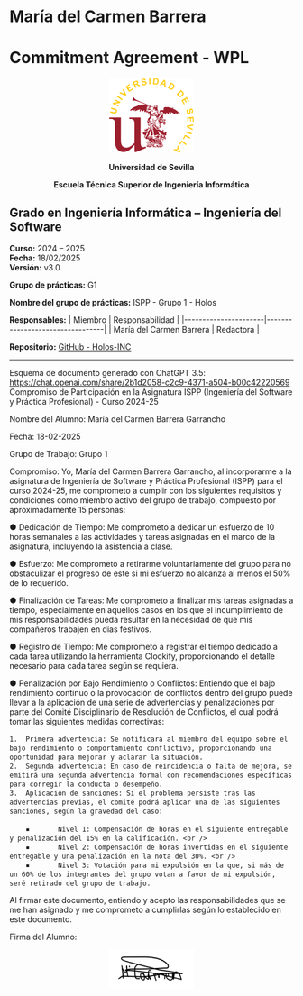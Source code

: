 # María del Carmen Barrera

# Commitment Agreement - WPL

<p align="center">
  <img src="https://raw.githubusercontent.com/Holos-INC/Docusaurus-Holos/main/static/img/universidad-de-sevilla-logo.png" alt="Universidad de Sevilla" width="150"/>
</p>
<p align="center">
  <strong>Universidad de Sevilla</strong>
</p>
<p align="center">
  <strong>Escuela Técnica Superior de Ingeniería Informática</strong>
</p>

## Grado en Ingeniería Informática – Ingeniería del Software

**Curso:** 2024 – 2025  
**Fecha:** 18/02/2025  
**Versión:** v3.0    

**Grupo de prácticas:** G1

**Nombre del grupo de prácticas:** ISPP - Grupo 1 - Holos

**Responsables:**
| Miembro              | Responsabilidad                 |
|----------------------|---------------------------------|
| María del Carmen Barrera      |  Redactora                       |

**Repositorio:** [GitHub - Holos-INC](https://github.com/Holos-INC)

---

Esquema de documento generado con ChatGPT 3.5:
https://chat.openai.com/share/2b1d2058-c2c9-4371-a504-b00c42220569
Compromiso de Participación en la Asignatura ISPP (Ingeniería del Software y Práctica Profesional) - Curso 2024-25 

Nombre del Alumno: María del Carmen Barrera Garrancho

Fecha: 18-02-2025

Grupo de Trabajo: Grupo 1

Compromiso: Yo, María del Carmen Barrera Garrancho, al incorporarme a la asignatura de Ingeniería de Software y Práctica Profesional (ISPP) para el curso 2024-25, me comprometo a cumplir con los siguientes requisitos y condiciones como miembro activo del grupo de trabajo, compuesto por aproximadamente 15 personas:

●  	Dedicación de Tiempo: Me comprometo a dedicar un esfuerzo de 10 horas semanales a las actividades y tareas asignadas en el marco de la asignatura, incluyendo la asistencia a clase.

●  	Esfuerzo: Me comprometo a retirarme voluntariamente del grupo para no obstaculizar el progreso de este si mi esfuerzo no alcanza al menos el 50% de lo requerido.

●  	Finalización de Tareas: Me comprometo a finalizar mis tareas asignadas a tiempo, especialmente en aquellos casos en los que el incumplimiento de mis responsabilidades pueda resultar en la necesidad de que mis compañeros trabajen en días festivos.

●  	Registro de Tiempo: Me comprometo a registrar el tiempo dedicado a cada tarea utilizando la herramienta Clockify, proporcionando el detalle necesario para cada tarea según se requiera.

●  	Penalización por Bajo Rendimiento o Conflictos: Entiendo que el bajo rendimiento continuo o la provocación de conflictos dentro del grupo puede llevar a la aplicación de una serie de advertencias y penalizaciones por parte del Comité Disciplinario de Resolución de Conflictos, el cual podrá tomar las siguientes medidas correctivas:

    1. 	Primera advertencia: Se notificará al miembro del equipo sobre el bajo rendimiento o comportamiento conflictivo, proporcionando una oportunidad para mejorar y aclarar la situación.
    2. 	Segunda advertencia: En caso de reincidencia o falta de mejora, se emitirá una segunda advertencia formal con recomendaciones específicas para corregir la conducta o desempeño.
    3. 	Aplicación de sanciones: Si el problema persiste tras las advertencias previas, el comité podrá aplicar una de las siguientes sanciones, según la gravedad del caso:

        ▪   	Nivel 1: Compensación de horas en el siguiente entregable y penalización del 15% en la calificación. <br />
        ▪   	Nivel 2: Compensación de horas invertidas en el siguiente entregable y una penalización en la nota del 30%. <br />
        ▪   	Nivel 3: Votación para mi expulsión en la que, si más de un 60% de los integrantes del grupo votan a favor de mi expulsión, seré retirado del grupo de trabajo.
 
Al firmar este documento, entiendo y acepto las responsabilidades que se me han asignado y me comprometo a cumplirlas según lo establecido en este documento.

Firma del Alumno:

<p align="center">
  <img src="https://raw.githubusercontent.com/Holos-INC/Docusaurus-Holos/main/static/img/firmas/marbargar8.png" alt="Universidad de Sevilla" width="150"/>
</p>

